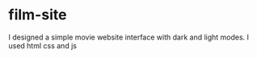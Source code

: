 # film-site
I designed a simple movie website interface with dark and light modes. I used html css and js
